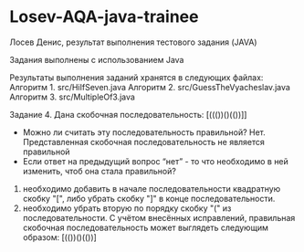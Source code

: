 # Losev-AQA-java-trainee
Лосев Денис, результат выполнения тестового задания (JAVA)

Задания выполнены с использованием Java

Результаты выполнения заданий хранятся в следующих файлах:
Алгоритм 1. src/HiIfSeven.java
Алгоритм 2. src/GuessTheVyacheslav.java 
Алгоритм 3. src/MultipleOf3.java

Задание 4. Дана скобочная последовательность: [((())()(())]]
- Можно ли считать эту последовательность правильной?
Нет. Представленная скобочная последовательность не является правильной
- Если ответ на предыдущий вопрос “нет” - то что необходимо в ней изменить, чтоб она стала правильной?
1) необходимо добавить в начале последовательности квадратную скобку "[", либо убрать скобку "]" в конце последовательности.
2) необходимо убрать вторую по порядку скобку "(" из последовательности.
С учётом внесённых исправлений, правильная скобочная последовательность может выглядеть следующим образом:
   [(())()(())]
